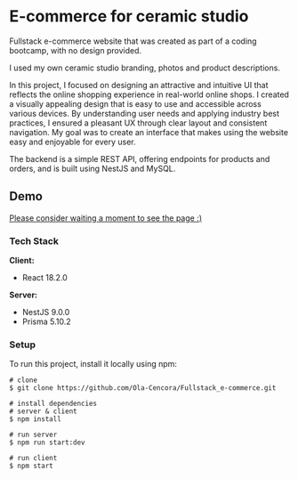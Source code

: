 # E-commerce for ceramic studio

Fullstack e-commerce website that was created as part of a coding bootcamp, with no design provided. 

I used my own ceramic studio branding, photos and product descriptions.

In this project, I focused on designing an attractive and intuitive UI that reflects the online shopping experience in real-world online shops. I created a visually appealing design that is easy to use and accessible across various devices. By understanding user needs and applying industry best practices, I ensured a pleasant UX through clear layout and consistent navigation. My goal was to create an interface that makes using the website easy and enjoyable for every user. 

The backend is a simple REST API, offering endpoints for products and orders, and is built using NestJS and MySQL.

## Demo

[Please consider waiting a moment to see the page :)](https://ceramic-studio-ecommerce.onrender.com/)

### Tech Stack

**Client:** 
- React 18.2.0

**Server:** 
- NestJS 9.0.0
- Prisma 5.10.2


### Setup

To run this project, install it locally using npm:


```
# clone
$ git clone https://github.com/Ola-Cencora/Fullstack_e-commerce.git

# install dependencies
# server & client
$ npm install

# run server
$ npm run start:dev

# run client
$ npm start
```
